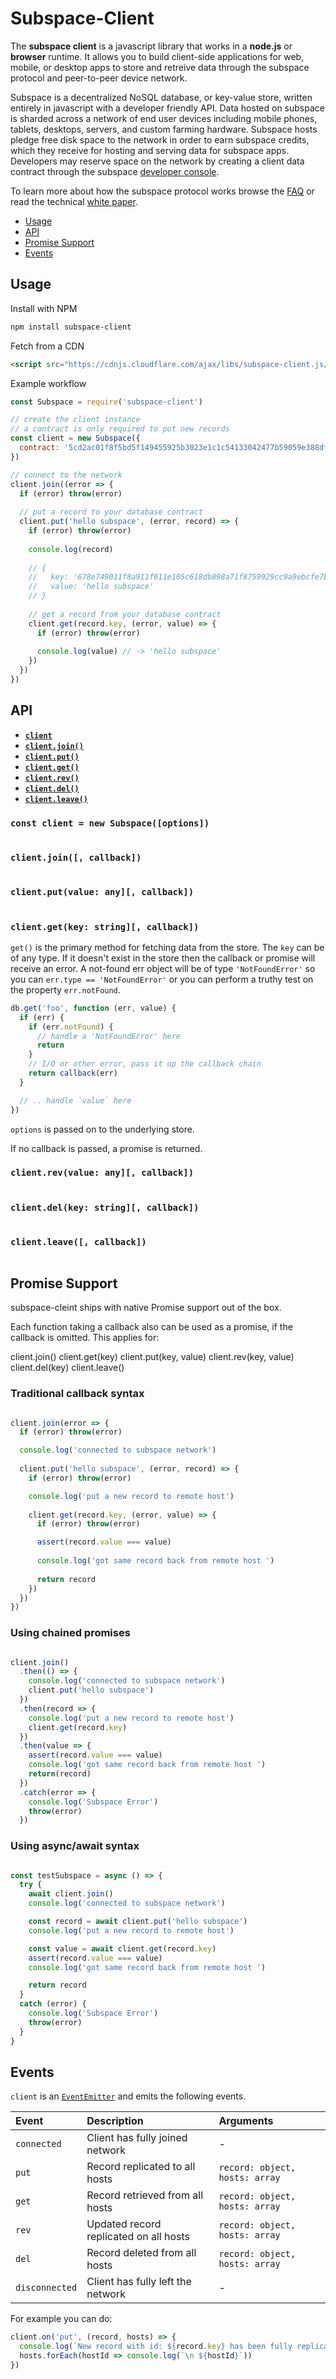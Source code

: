 # Subspace-Client
The **subspace client** is a javascript library that works in a **node.js** or **browser** runtime.  It allows you to build client-side applications for web, mobile, or desktop apps to store and retreive data through the subspace protocol and peer-to-peer device network.

Subspace is a decentralized NoSQL database, or key-value store, written entirely in javascript with a developer friendly API. Data hosted on subspace is sharded across a network of end user devices including mobile phones, tablets, desktops, servers, and custom farming hardware.  Subspace hosts pledge free disk space to the network in order to earn subspace credits, which they receive for hosting and serving data for subspace apps. Developers may reserve space on the network by creating a client data contract through the subspace [developer console](https://subspace.network/console). 

To learn more about how the subspace protocol works browse the [FAQ](https://subspace.network/faq) or read the technical [white paper](https://subspace.github.io/paper/).

* [Usage](#usage)
* [API](#api)
* [Promise Support](#promise-support)
* [Events](#events)


## Usage

Install with NPM

```bash
npm install subspace-client
```

Fetch from a CDN

```html
<script src="https://cdnjs.cloudflare.com/ajax/libs/subspace-client.js/1.0/subspace-client.min.js"></script>
```

Example workflow

```js
const Subspace = require('subspace-client')

// create the client instance
// a contract is only required to put new records
const client = new Subspace({
  contract: '5cd2ac01f8f5bd5f149455925b3023e1c1c54133042477b59059e388df1366a4'
})

// connect to the network
client.join((error => {
  if (error) throw(error)
  
  // put a record to your database contract
  client.put('hello subspace', (error, record) => {
    if (error) throw(error)
    
    console.log(record)
    
    // {
    //   key: '678e749011f8a911f011e105c618db898a71f8759929cc9a9ebcfe7b125870ee',
    //   value: 'hello subspace'
    // }
    
    // get a record from your database contract
    client.get(record.key, (error, value) => {
      if (error) throw(error)
      
      console.log(value) // -> 'hello subspace'      
    })
  })
})

```

## API

* **[`client`](#client)**
* **[`client.join()`](#join)**
* **[`client.put()`](#put)**
* **[`client.get()`](#get)**
* **[`client.rev()`](#rev)**
* **[`client.del()`](#del)**
* **[`client.leave()`](#leave)**

<a name="client"></a>
### `const client = new Subspace([options])`

```js

```

<a name="join"></a>
### `client.join([, callback])`

```js

```

<a name="put"></a>
### `client.put(value: any][, callback])`

```js

```


<a name="get"></a>
### `client.get(key: string][, callback])`
`get()` is the primary method for fetching data from the store. The `key` can be of any type. If it doesn't exist in the store then the callback or promise will receive an error. A not-found err object will be of type `'NotFoundError'` so you can `err.type == 'NotFoundError'` or you can perform a truthy test on the property `err.notFound`.

```js
db.get('foo', function (err, value) {
  if (err) {
    if (err.notFound) {
      // handle a 'NotFoundError' here
      return
    }
    // I/O or other error, pass it up the callback chain
    return callback(err)
  }

  // .. handle `value` here
})
```

`options` is passed on to the underlying store.

If no callback is passed, a promise is returned.

<a name="rev"></a>
### `client.rev(value: any][, callback])`

```js

```

<a name="del"></a>
### `client.del(key: string][, callback])`

```js

```

<a name="leave"></a>
### `client.leave([, callback])`

```js

```

## Promise Support

subspace-cleint ships with native Promise support out of the box.

Each function taking a callback also can be used as a promise, if the callback is omitted. This applies for:

client.join()
client.get(key)
client.put(key, value)
client.rev(key, value)
client.del(key)
client.leave()


### Traditional callback syntax

```js

client.join(error => {
  if (error) throw(error)

  console.log('connected to subspace network')
  
  client.put('hello subspace', (error, record) => {
    if (error) throw(error)

    console.log('put a new record to remote host')
    
    client.get(record.key, (error, value) => {
      if (error) throw(error)

      assert(record.value === value)
      
      console.log('got same record back from remote host ')
      
      return record
    })
  })
})

```

### Using chained promises

```js

client.join()
  .then(() => {
    console.log('connected to subspace network')
    client.put('hello subspace')
  })
  .then(record => {
    console.log('put a new record to remote host')
    client.get(record.key)
  })
  .then(value => {
    assert(record.value === value)
    console.log('got same record back from remote host ')
    return(record)
  })
  .catch(error => {
    console.log('Subspace Error')
    throw(error)
  })

```

### Using async/await syntax

```js

const testSubspace = async () => {
  try {
    await client.join()
    console.log('connected to subspace network')

    const record = await client.put('hello subspace')
    console.log('put a new record to remote host')

    const value = await client.get(record.key)
    assert(record.value === value)
    console.log('got same record back from remote host ')

    return record
  }
  catch (error) {
    console.log('Subspace Error')
    throw(error)
  }
}

```

## Events

`client` is an [`EventEmitter`](https://nodejs.org/api/events.html) and emits the following events.

| Event          | Description                             | Arguments                         |
|:---------------|:----------------------------------------|:----------------------------------|
| `connected`    | Client has fully joined network         | -                                 |
| `put`          | Record replicated to all hosts          | `record: object, hosts: array`    |
| `get`          | Record retrieved from all hosts         | `record: object, hosts: array`    |
| `rev`          | Updated record replicated on all hosts  | `record: object, hosts: array`    |
| `del`          | Record deleted from all hosts           | `record: object, hosts: array`    |
| `disconnected` | Client has fully left the network       | -                                 |


For example you can do:

```js
client.on('put', (record, hosts) => {
  console.log(`New record with id: ${record.key} has been fully replicated to all hosts, including: `)
  hosts.forEach(hostId => console.log(`\n ${hostId}`))
})
```

